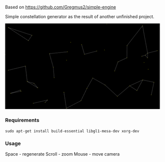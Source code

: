 Based on https://github.com/Gregmus2/simple-engine

Simple constellation generator as the result of another unfinished project.

![](example.gif)

### Requirements

```sudo apt-get install build-essential libgl1-mesa-dev xorg-dev```

### Usage

Space - regenerate
Scroll - zoom
Mouse - move camera
